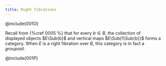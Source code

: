 ```yaml
---
title: Right fibrations
---
```


@include{001O}

Recall from {%cref 0005 %} that for every $b\in B$, the collection of displayed
objects $E\Sub{b}$ and vertical maps $E\Sub{1\Sub{b}}$ forms a category. When $E$ is
a right fibration over $B$, this category is in fact a *groupoid*.

@include{001P}
